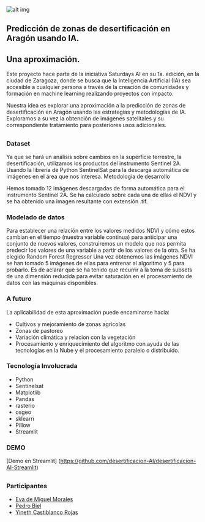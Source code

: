 ![alt img](https://github.com/desertificacion-AI/desertificacion-AI/blob/main/desertIArag%C3%B3n.png)

## Predicción de zonas de desertificación en Aragón usando IA. 
## Una aproximación.
Este proyecto hace parte de la iniciativa Saturdays AI en su 1a. edición, en la ciudad de Zaragoza, donde se busca que la Inteligencia Artificial (IA) sea accesible a cualquier persona a través de la creación de comunidades y formación en machine learning realizando proyectos con impacto.

Nuestra idea es explorar una aproximación a la predicción de zonas de desertificación en Aragón usando las estrategias y metodologías de IA. Exploramos a su vez la obtención de imágenes satelitales y su correspondiente tratamiento para posteriores usos adicionales.
## 

### Dataset
Ya que se hará un análisis sobre cambios en la superficie terrestre, la desertificación, utilizamos los productos del instrumento Sentinel 2A. Usando  la librería de Python SentinelSat para la descarga automática de imágenes en el área que nos interesa.
Metodología de desarrollo

Hemos tomado 12 imágenes descargadas de forma automática para el instrumento Sentinel 2A. Se ha calculado sobre cada una de ellas el NDVI y se ha obtenido una imagen resultante con extensión .tif. 

### Modelado de datos 
Para establecer una relación entre los valores medidos NDVI y cómo estos cambian en el tiempo (nuestra variable continua) para anticipar una conjunto de nuevos valores, construiremos  un modelo que nos permita predecir los valores de una variable a partir de los valores de la otra. Se ha elegido Random Forest Regressor
Una vez obtenemos las imágenes NDVI se han tomado 5 imágenes de ellas para entrenar al algoritmo y 5 para probarlo. Es de aclarar que se ha tenido que recurrir a la toma de subsets de una dimensión reducida para evitar saturación en el procesamiento de datos con las máquinas disponibles.

### A futuro
La aplicabilidad de esta aproximación puede encaminarse hacia:
- Cultivos y mejoramiento de zonas agrícolas
- Zonas de pastoreo
- Variación climática y relacion con la vegetación
- Procesamiento y enriquecimiento del algoritmo con ayuda de las tecnologías en la Nube y el procesamiento paralelo o distribuído.

### Tecnología Involucrada
- Python
- Sentinelsat
- Matplotlib
- Pandas
- rasterio
- osgeo
- sklearn
- Pillow
- Streamlit

### DEMO
[Demo en Streamlit] (https://github.com/desertificacion-AI/desertificacion-AI-Streamlit)

## 

### Participantes
- [Eva de Miguel Morales](https://www.linkedin.com/in/eva-de-miguel-morales-a63938a0/)
- [Pedro Biel](https://www.linkedin.com/in/pedrobiel/)
- [Yineth Castiblanco Rojas](https://www.linkedin.com/in/yinethcastiblancorojas/)
